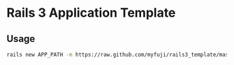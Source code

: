 # Rails 3 Application Template

## Usage

```bash
rails new APP_PATH -m https://raw.github.com/myfuji/rails3_template/master/app_template.rb
```
